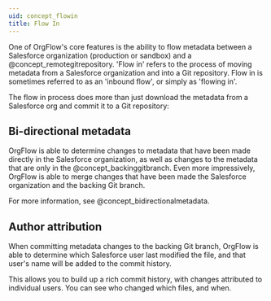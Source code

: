```yaml
---
uid: concept_flowin
title: Flow In
---
```


One of OrgFlow's core features is the ability to flow metadata between a Salesforce organization (production or sandbox) and a @concept_remotegitrepository. 'Flow in' refers to the process of moving metadata from a Salesforce organization and into a Git repository. Flow in is sometimes referred to as an 'inbound flow', or simply as 'flowing in'.

The flow in process does more than just download the metadata from a Salesforce org and commit it to a Git repository:

## Bi-directional metadata

OrgFlow is able to determine changes to metadata that have been made directly in the Salesforce organization, as well as changes to the metadata that are only in the @concept_backinggitbranch. Even more impressively, OrgFlow is able to merge changes that have been made the Salesforce organization and the backing Git branch.

For more information, see @concept_bidirectionalmetadata.

## Author attribution

When committing metadata changes to the backing Git branch, OrgFlow is able to determine which Salesforce user last modified the file, and that user's name will be added to the commit history.

This allows you to build up a rich commit history, with changes attributed to individual users. You can see who changed which files, and when.
